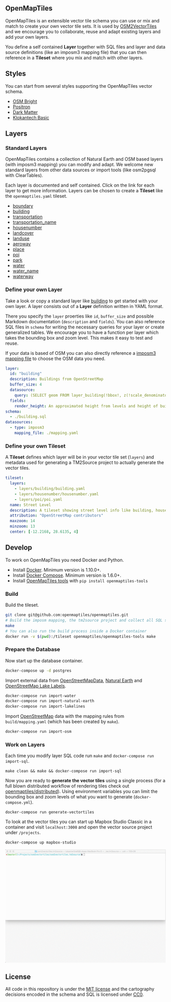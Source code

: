 ## OpenMapTiles

OpenMapTiles is an extensible vector tile schema you can use or mix and match to create your own vector tile sets.
It is used by [OSM2VectorTiles](http://osm2vectortiles.org/) and we encourage you to collaborate, reuse and adapt existing layers and add your own layers.

You define a self contained **Layer** together with SQL files and layer and data source definitions (like an imposm3 mapping file) that you can then reference in a **Tileset** where you mix and match with other layers.

## Styles

You can start from several styles supporting the OpenMapTiles vector schema.

- [OSM Bright](https://github.com/openmaptiles/osm-bright-gl-style)
- [Positron](https://github.com/openmaptiles/positron-gl-style)
- [Dark Matter](https://github.com/openmaptiles/dark-matter-gl-style)
- [Klokantech Basic](https://github.com/openmaptiles/klokantech-basic-gl-style)

## Layers

### Standard Layers

OpenMapTiles contains a collection of Natural Earth and OSM based layers (with imposm3 mapping) you can modify and adapt.
We welcome new standard layers from other data sources or import tools (like osm2pgsql with ClearTables).

Each layer is documented and self contained. Click on the link for each layer to get more information.
Layers can be chosen to create a **Tileset** like the `openmaptiles.yaml` tileset.

- [boundary](https://github.com/openmaptiles/openmaptiles/wiki/boundary)
- [building](https://github.com/openmaptiles/openmaptiles/wiki/building)
- [transportation](https://github.com/openmaptiles/openmaptiles/wiki/transportation)
- [transportation_name](https://github.com/openmaptiles/openmaptiles/wiki/transportation_name)
- [housenumber](https://github.com/openmaptiles/openmaptiles/wiki/housenumber)
- [landcover](https://github.com/openmaptiles/openmaptiles/wiki/landcover)
- [landuse](https://github.com/openmaptiles/openmaptiles/wiki/landuse)
- [aeroway](https://github.com/openmaptiles/openmaptiles/wiki/aeroway)
- [place](https://github.com/openmaptiles/openmaptiles/wiki/place)
- [poi](https://github.com/openmaptiles/openmaptiles/wiki/poi)
- [park](https://github.com/openmaptiles/openmaptiles/wiki/park)
- [water](https://github.com/openmaptiles/openmaptiles/wiki/water)
- [water_name](https://github.com/openmaptiles/openmaptiles/wiki/water_name)
- [waterway](https://github.com/openmaptiles/openmaptiles/wiki/waterway)

### Define your own Layer

Take a look or copy a standard layer like [building](layers/building/README.md) to get started with your own layer.
A layer consists out of a **Layer** definition written in YAML format.

There you specify the `layer` proerties like `id`, `buffer_size` and possible Markdown documentation (`description` and `fields`).
You can also reference SQL files in `schema` for writing the necessary queries for your layer or create generalized tables.
We encourage you to have a function per layer which takes the bounding box and zoom level. This makes it easy
to test and reuse.

If your data is based of OSM you can also directly
reference a [imposm3 mapping file](https://imposm.org/docs/imposm3/latest/mapping.html) to choose the OSM data you need.

```yaml
layer:
  id: "building"
  description: Buildings from OpenStreetMap
  buffer_size: 4
  datasource:
    query: (SELECT geom FROM layer_building(!bbox!, z(!scale_denominator!))) AS t
  fields:
    render_height: An approximated height from levels and height of building.
schema:
  - ./building.sql
datasources:
  - type: imposm3
    mapping_file: ./mapping.yaml
```

### Define your own Tileset

A **Tileset** defines which layer will be in your vector tile set (`layers`)
and metadata used for generating a TM2Source project to actually generate the vector tiles.

```yaml
tileset:
  layers:
    - layers/building/building.yaml
    - layers/housenumber/housenumber.yaml
    - layers/poi/poi.yaml
  name: Street Level
  description: A tileset showing street level info like building, housenumbers and POIs.
  attribution: "OpenStreetMap contributors"
  maxzoom: 14
  minzoom: 13
  center: [-12.2168, 28.6135, 4]
```

## Develop

To work on OpenMapTiles you need Docker and Python.

- Install [Docker](https://docs.docker.com/engine/installation/). Minimum version is 1.10.0+.
- Install [Docker Compose](https://docs.docker.com/compose/install/). Minimum version is 1.6.0+.
- Install [OpenMapTiles tools](https://github.com/openmaptiles/openmaptiles-tools) with `pip install openmaptiles-tools`

### Build

Build the tileset.

```bash
git clone git@github.com:openmaptiles/openmaptiles.git
# Build the imposm mapping, the tm2source project and collect all SQL scripts
make
# You can also run the build process inside a Docker container
docker run -v $(pwd):/tileset openmaptiles/openmaptiles-tools make
```

### Prepare the Database

Now start up the database container.

```bash
docker-compose up -d postgres
```

Import external data from [OpenStreetMapData](http://openstreetmapdata.com/), [Natural Earth](http://www.naturalearthdata.com/) and  [OpenStreetMap Lake Labels](https://github.com/lukasmartinelli/osm-lakelines).

```bash
docker-compose run import-water
docker-compose run import-natural-earth
docker-compose run import-lakelines
```

Import [OpenStreetMap](http://wiki.openstreetmap.org/wiki/Osm2pgsql) data with the mapping rules from
`build/mapping.yaml` (which has been created by `make`).

```bash
docker-compose run import-osm
```

### Work on Layers

Each time you modify layer SQL code run `make` and `docker-compose run import-sql`.

```
make clean && make && docker-compose run import-sql
```

Now you are ready to **generate the vector tiles** using a single process (for a full blown distributed workflow of rendering tiles check out [openmaptiles/distributed](https://github.com/openmaptiles/distributed)). Using environment variables
you can limit the bounding box and zoom levels of what you want to generate (`docker-compose.yml`).

```
docker-compose run generate-vectortiles
```

To look at the vector tiles you can start up Mapbox Studio Classic in a container
and visit `localhost:3000` and open the vector source project under `/projects`.

```bash
docker-compose up mapbox-studio
```

![Develop on OSM2VectorTiles with Mapbox Studio Classic](./mapbox_studio_classic.gif)

## License

All code in this repository is under the [MIT license](./LICENSE) and the cartography decisions encoded in the schema and SQL is licensed under [CC0](https://creativecommons.org/publicdomain/zero/1.0/).
